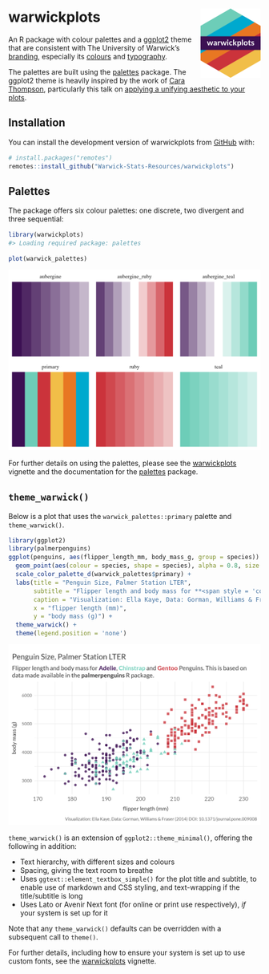 
<!-- README.md is generated from README.Rmd. Please edit that file -->

# warwickplots <img src="man/figures/logo.png" align="right" height="138" alt="" />

<!-- badges: start -->
<!-- badges: end -->

An R package with colour palettes and a
[ggplot2](https://ggplot2.tidyverse.org) theme that are consistent with
The University of Warwick’s
[branding](https://warwick.ac.uk/about/brand/brand-guidelines/),
especially its
[colours](https://warwick.ac.uk/about/brand/brand-guidelines/colours/)
and
[typography](https://warwick.ac.uk/about/brand/brand-guidelines/typography/).

The palettes are built using the
[palettes](https://mccarthy-m-g.github.io/palettes/index.html) package.
The ggplot2 theme is heavily inspired by the work of [Cara
Thompson](https://www.cararthompson.com/), particularly this talk on
[applying a unifying aesthetic to your
plots](https://www.cararthompson.com/talks/nhsr2022-ggplot-themes/).

## Installation

You can install the development version of warwickplots from
[GitHub](https://github.com/) with:

``` r
# install.packages("remotes")
remotes::install_github("Warwick-Stats-Resources/warwickplots")
```

## Palettes

The package offers six colour palettes: one discrete, two divergent and
three sequential:

``` r
library(warwickplots)
#> Loading required package: palettes
```

``` r
plot(warwick_palettes)
```

![](man/figures/README-palettes-1.png)<!-- -->

For further details on using the palettes, please see the
[warwickplots](https://warwick-stats-resources.github.io/warwickplots/articles/warwickplots.html)
vignette and the documentation for the
[palettes](https://mccarthy-m-g.github.io/palettes/index.html) package.

## `theme_warwick()`

Below is a plot that uses the `warwick_palettes::primary` palette and
`theme_warwick()`.

``` r
library(ggplot2)
library(palmerpenguins)
ggplot(penguins, aes(flipper_length_mm, body_mass_g, group = species)) +
  geom_point(aes(colour = species, shape = species), alpha = 0.8, size = 2) +
  scale_color_palette_d(warwick_palettes$primary) +
  labs(title = "Penguin Size, Palmer Station LTER",
       subtitle = "Flipper length and body mass for **<span style = 'color:#3C1053;'>Adelie</span>**, **<span style = 'color:#6DCDB8;'>Chinstrap</span>** and **<span style = 'color:#CB333B;'>Gentoo</span>** Penguins. This is based on data made available in the **palmerpenguins** R package.",
       caption = "Visualization: Ella Kaye, Data: Gorman, Williams & Fraser (2014) DOI: 10.1371/journal.pone.009008",
       x = "flipper length (mm)",
       y = "body mass (g)") +
  theme_warwick() +
  theme(legend.position = 'none')
```

![](man/figures/README-example-1.png)<!-- -->

`theme_warwick()` is an extension of `ggplot2::theme_minimal()`,
offering the following in addition:

- Text hierarchy, with different sizes and colours
- Spacing, giving the text room to breathe
- Uses `ggtext::element_textbox_simple()` for the plot title and
  subtitle, to enable use of markdown and CSS styling, and text-wrapping
  if the title/subtitle is long
- Uses Lato or Avenir Next font (for online or print use respectively),
  *if* your system is set up for it

Note that any `theme_warwick()` defaults can be overridden with a
subsequent call to `theme()`.

For further details, including how to ensure your system is set up to
use custom fonts, see the
[warwickplots](https://warwick-stats-resources.github.io/warwickplots/articles/warwickplots.html)
vignette.
